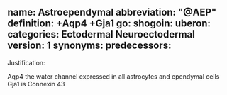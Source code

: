 name: Astroependymal
abbreviation: "@AEP"
definition: +Aqp4 +Gja1
go:
shogoin: 
uberon:
categories: Ectodermal Neuroectodermal
version: 1
synonyms:
predecessors:
---

Justification:

Aqp4 the water channel expressed in all astrocytes and ependymal cells
Gja1 is Connexin 43

